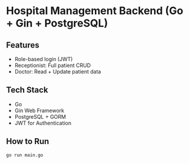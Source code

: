 # Hospital Management Backend (Go + Gin + PostgreSQL)

## Features
- Role-based login (JWT)
- Receptionist: Full patient CRUD
- Doctor: Read + Update patient data

## Tech Stack
- Go
- Gin Web Framework
- PostgreSQL + GORM
- JWT for Authentication

## How to Run
```bash
go run main.go
